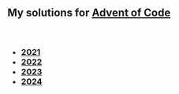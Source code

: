 ## My solutions for [Advent of Code](https://adventofcode.com)

<br>

<h3>

- [2021](./2021/)
- [2022](./2022/)
- [2023](./2023/)
- [2024](./2024/)

</h3>
